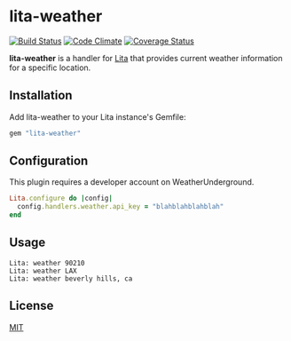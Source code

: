 # lita-weather

[![Build Status](https://travis-ci.org/webdestroya/lita-weather.png)](https://travis-ci.org/webdestroya/lita-weather)
[![Code Climate](https://codeclimate.com/github/webdestroya/lita-weather.png)](https://codeclimate.com/github/webdestroya/lita-weather)
[![Coverage Status](https://coveralls.io/repos/webdestroya/lita-weather/badge.png)](https://coveralls.io/r/webdestroya/lita-weather)

**lita-weather** is a handler for [Lita](https://github.com/jimmycuadra/lita) that provides current weather information for a specific location.

## Installation

Add lita-weather to your Lita instance's Gemfile:

``` ruby
gem "lita-weather"
```

## Configuration

This plugin requires a developer account on WeatherUnderground.

``` ruby
Lita.configure do |config|
  config.handlers.weather.api_key = "blahblahblahblah"
end
```

## Usage

```
Lita: weather 90210
Lita: weather LAX
Lita: weather beverly hills, ca
```

## License

[MIT](http://opensource.org/licenses/MIT)

